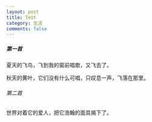 ```yaml
---
layout: post
title: Test
category: 生活
comments: false
---
```



##### 第一首

夏天的飞鸟，飞到我的窗前唱歌，又飞去了。

秋天的黄叶，它们没有什么可唱，只叹息一声，飞落在那里。

###### 第二首

世界对着它的爱人，把它浩翰的面具揭下了。
